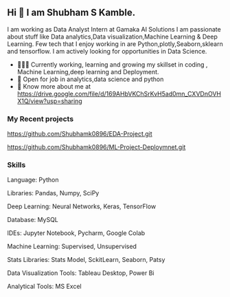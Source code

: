 ## Hi 👋 I am Shubham S Kamble. 
I am working as  Data Analyst Intern at Gamaka AI Solutions
 I am passionate about stuff like Data analytics,Data visualization,Machine Learning & Deep Learning. 
Few tech that I enjoy working in are Python,plotly,Seaborn,sklearn and tensorflow. I am actively looking for opportunities in Data Science.

- 👨🏽‍💻 Currently working, learning and growing my skillset in coding , Machine Learning,deep learning and Deployment.
- 🤝 Open for job in  analytics,data science and python
- 👨 Know more about me at https://drive.google.com/file/d/169AHbVKChSrKvH5ad0mn_CXVDnOVHX1Q/view?usp=sharing

### My Recent projects 
https://github.com/Shubhamk0896/EDA-Project.git

https://github.com/Shubhamk0896/ML-Project-Deploymnet.git

### Skills
Language: Python

Libraries: Pandas, Numpy, SciPy

Deep Learning: Neural Networks, Keras, TensorFlow

Database: MySQL

IDEs: Jupyter Notebook, Pycharm, Google Colab

Machine Learning: Supervised, Unsupervised

Stats Libraries: Stats Model, SckitLearn, Seaborn, Patsy

Data Visualization Tools: Tableau Desktop, Power Bi

Analytical Tools: MS Excel
